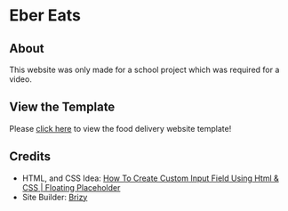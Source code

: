 # Eber Eats

## About
This website was only made for a school project which was required for a video.

## View the Template

Please [click here](https://raymond-1227.github.io/eber-eats) to view the food delivery website template!

## Credits

 - HTML, and CSS Idea: [How To Create Custom Input Field Using Html & CSS | Floating Placeholder](https://www.youtube.com/watch?v=IvW904CCnFs)
 - Site Builder: [Brizy](https://www.brizy.io/)
